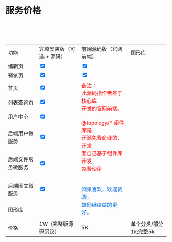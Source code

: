 # 服务价格

<br>
<br>
<br>

<table>
    <tr>
        <td>功能</td>
        <td>完整安装版（可选 + 源码）</td>
        <td>前端源码版（官网前端）</td>
        <td>图形库</td>
    </tr>
    <tr>
        <td>
            编辑页
        </td>
        <td>
            <input type="checkbox" checked="checked">
        </td>
         <td>
            <input type="checkbox" checked="checked">
        </td>
        <td></td>
    </tr>
    <tr>
        <td>
            预览页
        </td>
         <td>
            <input type="checkbox" checked="checked">
        </td>
         <td>
            <input type="checkbox" checked="checked">
        </td>
        <td></td>
    </tr>
    <tr>
        <td>
            首页
        </td>
         <td>
            <input type="checkbox" checked="checked">
        </td>
        <td rowspan="7"><font color=red>备注：<br>此源码指作者基于核心库<br>开发的官网前端。<br><br>@topology/* 组件库是<br>开源免费商业的，开发<br>者自己基于组件库开发<br>免费使用</font><font color="#096DD9"><br><br><br>如果喜欢，欢迎赞助，<br>鼓励继续做的更好。</font></td>
        <td rowspan="7"></td>
    </tr>
    <tr>
        <td>
            列表查询页
        </td>
        <td>
            <input type="checkbox" checked="checked">
        </td>
    </tr>
      <tr>
        <td>
            用户中心
        </td>
        <td>
            <input type="checkbox" checked="checked">
        </td>
    </tr>
      <tr>
        <td>
            后端用户微服务
        </td>
        <td>
            <input type="checkbox" checked="checked">
        </td>
    </tr>
      <tr>
        <td>
            后端文件服务微服务
        </td>
        <td>
            <input type="checkbox" checked="checked">
        </td>
    </tr>
      <tr>
        <td>
            后端图文微服务
        </td>
        <td>
            <input type="checkbox" checked="checked">
        </td>
    </tr>
      <tr>
        <td>
            图形库
        </td>
        <td>
        </td>
    </tr>
    <tr>
        <td></td>
        <td></td>
        <td></td>
        <td></td>
    </tr>
     <tr>
        <td>价格</td>
        <td>1W（完整版源码另议）</td>
        <td>5K</td>
        <td>单个分类/部分 1k;完整5k</td>
    </tr>



</table>

 
